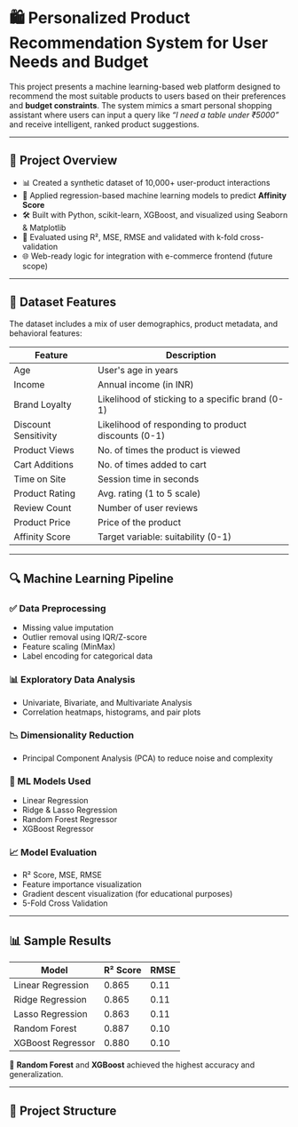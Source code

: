 # 🛍️ Personalized Product Recommendation System for User Needs and Budget

This project presents a machine learning-based web platform designed to recommend the most suitable products to users based on their preferences and **budget constraints**. The system mimics a smart personal shopping assistant where users can input a query like _“I need a table under ₹5000”_ and receive intelligent, ranked product suggestions.

---

## 🚀 Project Overview

- 📊 Created a synthetic dataset of 10,000+ user-product interactions
- 🧠 Applied regression-based machine learning models to predict **Affinity Score**
- 🛠️ Built with Python, scikit-learn, XGBoost, and visualized using Seaborn & Matplotlib
- 🧪 Evaluated using R², MSE, RMSE and validated with k-fold cross-validation
- 🌐 Web-ready logic for integration with e-commerce frontend (future scope)

---

## 📁 Dataset Features

The dataset includes a mix of user demographics, product metadata, and behavioral features:

| Feature              | Description                                          |
|----------------------|------------------------------------------------------|
| Age                  | User's age in years                                  |
| Income               | Annual income (in INR)                               |
| Brand Loyalty        | Likelihood of sticking to a specific brand (0-1)     |
| Discount Sensitivity | Likelihood of responding to product discounts (0-1)  |
| Product Views        | No. of times the product is viewed                   |
| Cart Additions       | No. of times added to cart                           |
| Time on Site         | Session time in seconds                              |
| Product Rating       | Avg. rating (1 to 5 scale)                           |
| Review Count         | Number of user reviews                               |
| Product Price        | Price of the product                                 |
| Affinity Score       | Target variable: suitability (0-1)                   |

---

## 🔍 Machine Learning Pipeline

### ✅ Data Preprocessing
- Missing value imputation
- Outlier removal using IQR/Z-score
- Feature scaling (MinMax)
- Label encoding for categorical data

### 📊 Exploratory Data Analysis
- Univariate, Bivariate, and Multivariate Analysis
- Correlation heatmaps, histograms, and pair plots

### 📉 Dimensionality Reduction
- Principal Component Analysis (PCA) to reduce noise and complexity

### 🧠 ML Models Used
- Linear Regression
- Ridge & Lasso Regression
- Random Forest Regressor
- XGBoost Regressor

### 📈 Model Evaluation
- R² Score, MSE, RMSE
- Feature importance visualization
- Gradient descent visualization (for educational purposes)
- 5-Fold Cross Validation

---

## 📊 Sample Results

| Model               | R² Score | RMSE  |
|--------------------|----------|-------|
| Linear Regression  | 0.865    | 0.11  |
| Ridge Regression   | 0.865    | 0.11  |
| Lasso Regression   | 0.863    | 0.11  |
| Random Forest      | 0.887    | 0.10  |
| XGBoost Regressor  | 0.880    | 0.10  |

🎯 **Random Forest** and **XGBoost** achieved the highest accuracy and generalization.

---

## 📂 Project Structure

